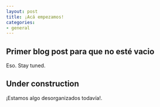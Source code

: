 ```yaml
---
layout: post
title: ¡Acá empezamos!
categories:
- general
---
```


## Primer blog post para que no esté vacio

Eso. Stay tuned.

## Under construction

¡Estamos algo desorganizados todavía!. 